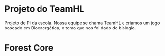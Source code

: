 # Projeto do TeamHL

Projeto de Pi da escola. Nossa equipe se chama TeamHL e criamos um jogo baseado em Bioenergética, o tema que nos foi dado de biologia.

# Forest Core

